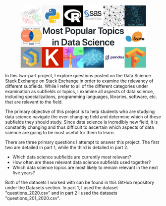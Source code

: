 <p align=center>
  <img src="Photos/Title Topics.png" width=80%>
</p>

In this two-part project, I explore questions posted on the Data Science Stack Exchange on Stack Exchange in order to examine the relevancy of different subfields. While I refer to all of the different categories under examination as subfields or topics, I examine all aspects of data science, including specializations, programming languages, libraries, software, etc. that are relevant to the field.

The primary objective of this project is to help students who are studying data science navigate the ever-changing field and determine which of these subfields they should study. Since data science is incredibly new field, it is constantly changing and thus difficult to ascertain which aspects of data science are going to be most useful for them to learn.

There are three primary questions I attempt to answer this project. The first two are detailed in part 1, while the third is detailed in part 2.
- Which data science subfields are currently most relevant?
- How often are these relevant data science subfields used together?
- Which data science topics are most likely to remain relevant in the next five years?

Both of the datasets I worked with can be found in this GitHub repository under the Datasets section. In part 1, I used the dataset "questions_2020.csv" and in part 2 I used the datasets "questions_201_2020.csv".
